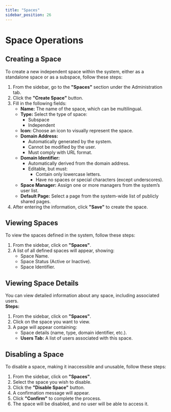 ```yaml
---
title: "Spaces"
sidebar_position: 26
---
```



# Space Operations

## Creating a Space
To create a new independent space within the system, either as a standalone space or as a subspace, follow these steps:

1. From the sidebar, go to the **"Spaces"** section under the Administration tab.
2. Click the **"Create Space"** button.
3. Fill in the following fields:
   - **Name:** The name of the space, which can be multilingual.
   - **Type:** Select the type of space:
     - Subspace
     - Independent
   - **Icon:** Choose an icon to visually represent the space.
   - **Domain Address:**
     - Automatically generated by the system.
     - Cannot be modified by the user.
     - Must comply with URL format.
   - **Domain Identifier:**
     - Automatically derived from the domain address.
     - Editable, but must:
       - Contain only lowercase letters.
       - Have no spaces or special characters (except underscores).
   - **Space Manager:** Assign one or more managers from the system’s user list.
   - **Default Page:** Select a page from the system-wide list of publicly shared pages.
4. After entering the information, click **"Save"** to create the space.


## Viewing Spaces
To view the spaces defined in the system, follow these steps:

1. From the sidebar, click on **"Spaces"**.
2. A list of all defined spaces will appear, showing:
   - Space Name.
   - Space Status (Active or Inactive).
   - Space Identifier.

## Viewing Space Details
You can view detailed information about any space, including associated users.  
**Steps:**

1. From the sidebar, click on **"Spaces"**.
2. Click on the space you want to view.
3. A page will appear containing:
   - Space details (name, type, domain identifier, etc.).
   - **Users Tab:** A list of users associated with this space.


## Disabling a Space
To disable a space, making it inaccessible and unusable, follow these steps:

1. From the sidebar, click on **"Spaces"**.
2. Select the space you wish to disable.
3. Click the **"Disable Space"** button.
4. A confirmation message will appear.
5. Click **"Confirm"** to complete the process.
6. The space will be disabled, and no user will be able to access it.
